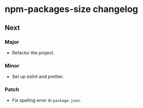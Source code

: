 # npm-packages-size changelog

## Next

### Major

- Refactor the project.

### Minor

- Set up eslint and prettier.

### Patch

- Fix spelling error in `package.json`.
